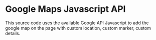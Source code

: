 # Google Maps Javascript API

This source code uses the available Google API Javascript to add the google map on the page
with custom location, custom marker, custom details. 